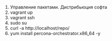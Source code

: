 1. Управление пакетами. Дистрибьюция софта
2. vagrant up
3. vagrant ssh
4. sudo su
5. curl -a http://localhost/repo/
6. yum install percona-orchestrator.x86_64 -y
